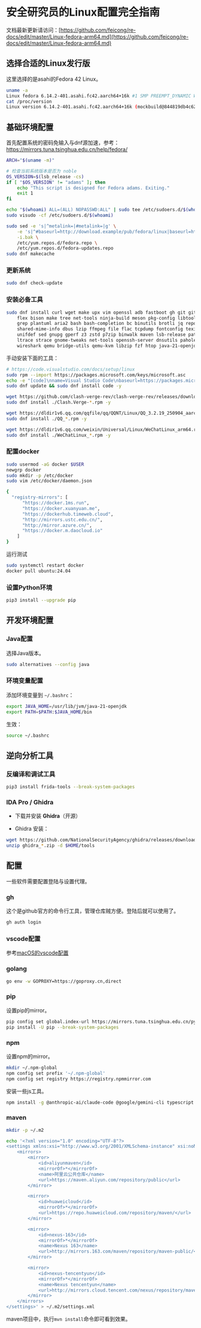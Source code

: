 # 安全研究员的Linux配置完全指南

文档最新更新请访问：[https://github.com/feicong/re-docs/edit/master/Linux-fedora-arm64.md](https://github.com/feicong/re-docs/edit/master/Linux-fedora-arm64.md)

## 选择合适的Linux发行版

这里选择的是asahi的Fedora 42 Linux。

```bash
uname -a
Linux fedora 6.14.2-401.asahi.fc42.aarch64+16k #1 SMP PREEMPT_DYNAMIC Wed Apr 16 12:06:15 UTC 2025 aarch64 GNU/Linux
cat /proc/version 
Linux version 6.14.2-401.asahi.fc42.aarch64+16k (mockbuild@844819db4c624c04819b557088679991) (gcc (GCC) 15.0.1 20250329 (Red Hat 15.0.1-0), GNU ld version 2.44-3.fc42) #1 SMP PREEMPT_DYNAMIC Wed Apr 16 12:06:15 UTC 2025
```

## 基础环境配置

首先配置系统的密码免输入与dnf源加速，参考：https://mirrors.tuna.tsinghua.edu.cn/help/fedora/

```bash
ARCH="$(uname -m)"

# 检查当前系统版本是否为 noble
OS_VERSION=$(lsb_release -cs)
if [ "$OS_VERSION" != "adams" ]; then
    echo "This script is designed for Fedora adams. Exiting."
    exit 1
fi

echo "$(whoami) ALL=(ALL) NOPASSWD:ALL" | sudo tee /etc/sudoers.d/$(whoami)
sudo visudo -cf /etc/sudoers.d/$(whoami)

sudo sed -e 's|^metalink=|#metalink=|g' \
    -e 's|^#baseurl=http://download.example/pub/fedora/linux|baseurl=https://mirrors.tuna.tsinghua.edu.cn/fedora|g' \
    -i.bak \
    /etc/yum.repos.d/fedora.repo \
    /etc/yum.repos.d/fedora-updates.repo
sudo dnf makecache
```

### 更新系统

```bash
sudo dnf check-update
```

### 安装必备工具

```bash
sudo dnf install curl wget make upx vim openssl adb fastboot gh git git-lfs cmake python3 python3-pip \
    flex bison make tree net-tools ninja-build meson pkg-config libtool autoconf automake help2man llvm \
    grep plantuml aria2 bash bash-completion bc binutils brotli jq repo reprepro coreutils httpie lz4 \
    shared-mime-info dbus lzip ffmpeg file flac tcpdump fontconfig texinfo gawk ca-certificates gettext \
    unifdef sed gnupg gperf z3 zstd p7zip binwalk maven lsb-release patchelf gcc gdb tzdata socat \
    ltrace strace gnome-tweaks net-tools openssh-server dnsutils pahole protobuf node go just docker \
    wireshark qemu bridge-utils qemu-kvm libzip fzf htop java-21-openjdk -y
```

手动安装下面的工具：

```bash
# https://code.visualstudio.com/docs/setup/linux
sudo rpm --import https://packages.microsoft.com/keys/microsoft.asc
echo -e "[code]\nname=Visual Studio Code\nbaseurl=https://packages.microsoft.com/yumrepos/vscode\nenabled=1\nautorefresh=1\ntype=rpm-md\ngpgcheck=1\ngpgkey=https://packages.microsoft.com/keys/microsoft.asc" | sudo tee /etc/yum.repos.d/vscode.repo > /dev/null
sudo dnf update && sudo dnf install code -y

wget https://github.com/clash-verge-rev/clash-verge-rev/releases/download/v2.4.1/Clash.Verge-2.4.1-1.aarch64.rpm
sudo dnf install ./Clash.Verge-*.rpm -y

wget https://dldir1v6.qq.com/qqfile/qq/QQNT/Linux/QQ_3.2.19_250904_aarch64_01.rpm # https://im.qq.com/linuxqq/index.shtml
sudo dnf install ./QQ_*.rpm -y

wget https://dldir1v6.qq.com/weixin/Universal/Linux/WeChatLinux_arm64.rpm # https://linux.weixin.qq.com/
sudo dnf install ./WeChatLinux_*.rpm -y
```

### 配置docker

```bash
sudo usermod -aG docker $USER
newgrp docker
sudo mkdir -p /etc/docker
sudo vim /etc/docker/daemon.json

{
  "registry-mirrors": [
      "https://docker.1ms.run",
      "https://docker.xuanyuan.me",
      "https://dockerhub.timeweb.cloud",
      "http://mirrors.ustc.edu.cn/",
      "http://mirror.azure.cn/",
      "https://docker.m.daocloud.io"
    ]
}
```

运行测试

```bash
sudo systemctl restart docker
docker pull ubuntu:24.04
```

### 设置Python环境

```bash
pip3 install --upgrade pip
```

## 开发环境配置

### Java配置

选择Java版本。

```bash
sudo alternatives --config java
```

### 环境变量配置

添加环境变量到 `~/.bashrc`：

```bash
export JAVA_HOME=/usr/lib/jvm/java-21-openjdk
export PATH=$PATH:$JAVA_HOME/bin
```

生效：

```bash
source ~/.bashrc
```

## 逆向分析工具

### 反编译和调试工具

```bash
pip3 install frida-tools --break-system-packages
```

### IDA Pro / Ghidra

- 下载并安装 **Ghidra**（开源）

- Ghidra 安装：

```bash
wget https://github.com/NationalSecurityAgency/ghidra/releases/download/Ghidra_11.4.2_build/ghidra_11.4.2_PUBLIC_20250826.zip
unzip ghidra_*.zip -d $HOME/tools
```

## 配置

一些软件需要配置登陆与设置代理。

### gh

这个是github官方的命令行工具，管理仓库贼方便。登陆后就可以使用了。

```bash
gh auth login
```

### vscode配置

参考[macOS的vscode配置](https://github.com/feicong/re-docs/blob/master/macOS.md#vscode%E9%85%8D%E7%BD%AE)

### golang

```bash
go env -w GOPROXY=https://goproxy.cn,direct
```

### pip

设置pip的mirror。

```bash
pip config set global.index-url https://mirrors.tuna.tsinghua.edu.cn/pypi/web/simple
pip install -U pip --break-system-packages
```

### npm

设置npm的mirror。

```bash
mkdir ~/.npm-global
npm config set prefix '~/.npm-global'
npm config set registry https://registry.npmmirror.com
```

安装一些js工具。

```bash
npm install -g @anthropic-ai/claude-code @google/gemini-cli typescript
```

### maven

```bash
mkdir -p ~/.m2

echo '<?xml version="1.0" encoding="UTF-8"?> 
<settings xmlns:xsi="http://www.w3.org/2001/XMLSchema-instance" xsi:noNamespaceSchemaLocation="settings.xsd">
    <mirrors>
        <mirror>
            <id>aliyunmaven</id>
            <mirrorOf>*</mirrorOf>
            <name>阿里云公共仓库</name>
            <url>https://maven.aliyun.com/repository/public</url>
        </mirror>

        <mirror>
            <id>huaweicloud</id>
            <mirrorOf>*</mirrorOf>
            <url>https://repo.huaweicloud.com/repository/maven/</url>
        </mirror>

        <mirror>
            <id>nexus-163</id>
            <mirrorOf>*</mirrorOf>
            <name>Nexus 163</name>
            <url>http://mirrors.163.com/maven/repository/maven-public/</url>
        </mirror>

        <mirror>
            <id>nexus-tencentyun</id>
            <mirrorOf>*</mirrorOf>
            <name>Nexus tencentyun</name>
            <url>http://mirrors.cloud.tencent.com/nexus/repository/maven-public/</url>
        </mirror>
    </mirrors>
</settings>' > ~/.m2/settings.xml
```

maven项目中，执行`mvn install`命令即可看到效果。
